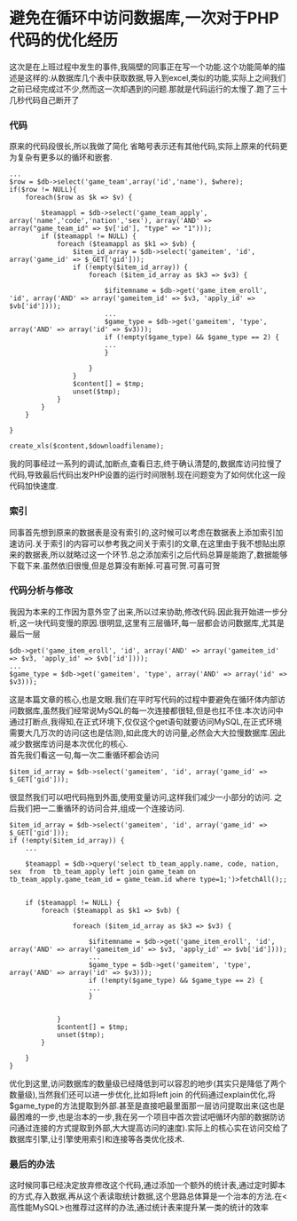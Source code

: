 避免在循环中访问数据库,一次对于PHP代码的优化经历
===

这次是在上班过程中发生的事件,我隔壁的同事正在写一个功能.这个功能简单的描述是这样的:从数据库几个表中获取数据,导入到excel,类似的功能,实际上之间我们之前已经完成过不少,然而这一次却遇到的问题.那就是代码运行的太慢了.跑了三十几秒代码自己断开了

### 代码

原来的代码段很长,所以我做了简化 省略号表示还有其他代码,实际上原来的代码更为复杂有更多以的循环和嵌套.
```
...
$row = $db->select('game_team',array('id','name'), $where);
if($row != NULL){
    foreach($row as $k => $v) {

        $teamappl = $db->select('game_team_apply', array('name','code','nation','sex'), array('AND' => array("game_team_id" => $v['id'], "type" => "1")));
        if ($teamappl != NULL) {
            foreach ($teamappl as $k1 => $vb) {
                $item_id_array = $db->select('gameitem', 'id', array('game_id' => $_GET['gid']));
                if (!empty($item_id_array)) {
                    foreach ($item_id_array as $k3 => $v3) {

                        $ifitemname = $db->get('game_item_eroll', 'id', array('AND' => array('gameitem_id' => $v3, 'apply_id' => $vb['id'])));
                        ...
                        $game_type = $db->get('gameitem', 'type', array('AND' => array('id' => $v3)));
                        if (!empty($game_type) && $game_type == 2) {
                        ...
                        }

                    }
                }
                $content[] = $tmp;
                unset($tmp);
            }
        }
    }

}

create_xls($content,$downloadfilename);
```
我的同事经过一系列的调试,加断点,查看日志,终于确认清楚的,数据库访问拉慢了代码,导致最后代码出发PHP设置的运行时间限制.现在问题变为了如何优化这一段代码加快速度.

### 索引
同事首先想到原来的数据表是没有索引的,这时候可以考虑在数据表上添加索引加速访问.关于索引的内容可以参考我之间关于索引的文章,在这里由于我不想贴出原来的数据表,所以就略过这一个环节.总之添加索引之后代码总算是能跑了,数据能够下载下来.虽然依旧很慢,但是总算没有断掉.可喜可贺.可喜可贺

### 代码分析与修改

我因为本来的工作因为意外空了出来,所以过来协助,修改代码.因此我开始进一步分析,这一块代码变慢的原因.很明显,这里有三层循环,每一层都会访问数据库,尤其是最后一层
```
$db->get('game_item_eroll', 'id', array('AND' => array('gameitem_id' => $v3, 'apply_id' => $vb['id'])));
...
$game_type = $db->get('gameitem', 'type', array('AND' => array('id' => $v3)));
```
这是本篇文章的核心,也是文眼.我们在平时写代码的过程中要避免在循环体内部访问数据库,虽然我们经常说MySQL的每一次连接都很轻,但是也扛不住.本次访问中通过打断点,我得知,在正式环境下,仅仅这个get语句就要访问MySQL,在正式环境需要大几万次的访问(这也是估测),如此庞大的访问量,必然会大大拉慢数据库.因此减少数据库访问是本次优化的核心.<br>
首先我们看这一句,每一次二重循环都会访问
```
$item_id_array = $db->select('gameitem', 'id', array('game_id' => $_GET['gid']));
```
很显然我们可以吧代码拖到外面,使用变量访问,这样我们减少一小部分的访问.
之后我们把一二重循环的访问合并,组成一个连接访问.

```
$item_id_array = $db->select('gameitem', 'id', array('game_id' => $_GET['gid']));
if (!empty($item_id_array)) {
    ...

    $teamappl = $db->query('select tb_team_apply.name, code, nation, sex  from  tb_team_apply left join game_team on tb_team_apply.game_team_id = game_team.id where type=1;')>fetchAll();;


    if ($teamappl != NULL) {
        foreach ($teamappl as $k1 => $vb) {

                foreach ($item_id_array as $k3 => $v3) {

                    $ifitemname = $db->get('game_item_eroll', 'id', array('AND' => array('gameitem_id' => $v3, 'apply_id' => $vb['id'])));
                    ...
                    $game_type = $db->get('gameitem', 'type', array('AND' => array('id' => $v3)));
                    if (!empty($game_type) && $game_type == 2) {
                    ...
                    }


            }
            $content[] = $tmp;
            unset($tmp);
        }

    }
}
```
优化到这里,访问数据库的数量级已经降低到可以容忍的地步(其实只是降低了两个数量级),当然我们还可以进一步优化,比如将left join 的代码通过explain优化,将$game_type的方法提取到外部.甚至是直接吧最里面那一层访问提取出来(这也是最困难的一步,也是治本的一步,我在另一个项目中首次尝试吧循环内部的数据防访问通过连接的方式提取到外部,大大提高访问的速度).实际上的核心实在访问交给了数据库引擎,让引擎使用索引和连接等各类优化技术.

### 最后的办法
这时候同事已经决定放弃修改这个代码,通过添加一个额外的统计表,通过定时脚本的方式,存入数据,再从这个表读取统计数据,这个思路总体算是一个治本的方法.在<高性能MySQL>也推荐过这样的办法,通过统计表来提升某一类的统计的效率
